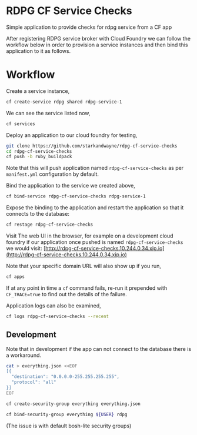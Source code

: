 # RDPG CF Service Checks

Simple application to provide checks for rdpg service from a CF app

After registering RDPG service broker with Cloud Foundry we can follow the 
workflow below in order to provision a service instances and then bind this application to it as follows.

# Workflow

Create a service instance,
```sh
cf create-service rdpg shared rdpg-service-1
```

We can see the service listed now,
```sh
cf services
```

Deploy an application to our cloud foundry for testing,
```sh
git clone https://github.com/starkandwayne/rdpg-cf-service-checks
cd rdpg-cf-service-checks
cf push -b ruby_buildpack
```
Note that this will push application named `rdpg-cf-service-checks` as per `manifest.yml` configuration by default.

Bind the application to the service we created above,
```sh
cf bind-service rdpg-cf-service-checks rdpg-service-1
```

Expose the binding to the application and restart the application so that
it connects to the database:
```sh
cf restage rdpg-cf-service-checks
```

Visit The web UI in the browser, for example on a development cloud foundry if 
our application once pushed is named `rdpg-cf-service-checks` we would visit:
[http://rdpg-cf-service-checks.10.244.0.34.xip.io](http://rdpg-cf-service-checks.10.244.0.34.xip.io)

Note that your specific domain URL will also show up if you run,
```sh
cf apps
```

If at any point in time a `cf` command fails, re-run it prepended with `CF_TRACE=true` 
to find out the details of the failure.

Application logs can also be examined,

```sh
cf logs rdpg-cf-service-checks --recent
```

## Development

Note that in development if the app can not connect to the database there is a 
workaround.
```sh
cat > everything.json <<EOF
[{ 
  "destination": "0.0.0.0-255.255.255.255",
  "protocol": "all" 
}]
EOF

cf create-security-group everything everything.json

cf bind-security-group everything ${USER} rdpg
```
(The issue is with default bosh-lite security groups)
